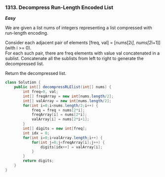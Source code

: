 ### 1313. Decompress Run-Length Encoded List

***Easy***

We are given a list nums of integers representing a list compressed with run-length encoding.

Consider each adjacent pair of elements [freq, val] = [nums[2*i], nums[2*i+1]] (with i >= 0).  
For each such pair, there are freq elements with value val concatenated in a sublist. 
Concatenate all the sublists from left to right to generate the decompressed list.

Return the decompressed list.

```Java
class Solution {
    public int[] decompressRLElist(int[] nums) {
        int freq=0, val;
        int[] freqArray = new int[nums.length/2];
        int[] valArray = new int[nums.length/2];
        for(int i=0;i<nums.length/2;i++) {
            freq = freq + nums[2*i];
            freqArray[i] = nums[2*i];
            valArray[i] = nums[2*i+1];
        }
        int[] digits = new int[freq];
        int idx = 0;
        for(int i=0;i<valArray.length;i++) {
            for(int j=0;j<freqArray[i];j++) {
                digits[idx++] = valArray[i]; 
            }
        }
        return digits;
    }
}
```
